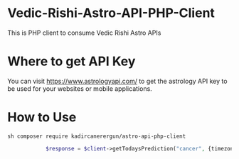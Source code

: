 Vedic-Rishi-Astro-API-PHP-Client
================================

This is PHP client to consume Vedic Rishi Astro APIs

Where to get API Key
====================

You can visit https://www.astrologyapi.com/ to get the astrology API key to be used for your websites or
mobile applications.

How to Use
==========

```sh composer require kadircanerergun/astro-api-php-client ```
```php $client = new VedicRishiClient("user_id","api_key");
            $response = $client->getTodaysPrediction("cancer", {timezone}); ```
